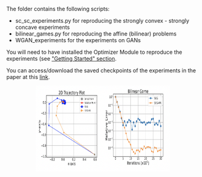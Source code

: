 The folder contains the following scripts:
- sc_sc_experiments.py for reproducing the strongly convex - strongly concave experiments
- bilinear_games.py for reproducing the affine (bilinear) problems 
- WGAN_experiments for the experiments on GANs

You will need to have installed the Optimizer Module to reproduce the experiments (see ["Getting Started" section](https://github.com/emmanouilidisk/Stochastic-ExtraGradient-with-Random-Reshuffling/tree/main). 

You can access/download the saved checkpoints of the experiments in the paper at this [link](https://drive.google.com/file/d/1r5Ikd6f6y560Hn196NdCT6tYcgNcKXYA/view?usp=sharing). 
<p align="center">
	<img src="plot_bilinear_game.png" alt="Logo" width="350" height="225" align="center">
</p>
